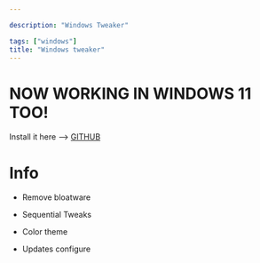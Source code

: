 ```yaml
---

description: "Windows Tweaker"

tags: ["windows"]
title: "Windows tweaker"
---
```


# NOW WORKING IN WINDOWS 11 TOO! #

Install it here -->  [GITHUB](https://github.com/ZapCodes/Windows-Tweaker-2022/releases)


# Info #

* Remove bloatware

* Sequential Tweaks

* Color theme

* Updates configure


